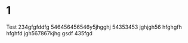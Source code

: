# 1
Test
234gfgfddfg
546456456546y5jhgghj
54353453
jghjgh56
hfghgfh
hfghfd
jgh567867kjhg
gsdf
435fgd
